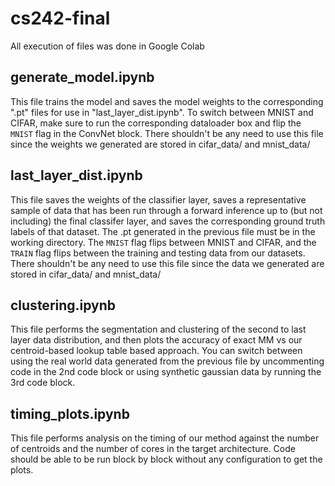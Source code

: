 # cs242-final

All execution of files was done in Google Colab

## generate_model.ipynb

This file trains the model and saves the model weights to the corresponding ".pt" files for use in "last_layer_dist.ipynb". To switch between MNIST and CIFAR, make sure to run the corresponding dataloader box and flip the `MNIST` flag in the ConvNet block. There shouldn't be any need to use this file since the weights we generated are stored in cifar_data/ and mnist_data/

## last_layer_dist.ipynb

This file saves the weights of the classifier layer, saves a representative sample of data that has been run through a forward inference up to (but not including) the final classifer layer, and saves the corresponding ground truth labels of that dataset. The .pt generated in the previous file must be in the working directory. The `MNIST` flag flips between MNIST and CIFAR, and the `TRAIN` flag flips between the training and testing data from our datasets. There shouldn't be any need to use this file since the data we generated are stored in cifar_data/ and mnist_data/

## clustering.ipynb

This file performs the segmentation and clustering of the second to last layer data distribution, and then plots the accuracy of exact MM vs our centroid-based lookup table based approach. You can switch between using the real world data generated from the previous file by uncommenting code in the 2nd code block or using synthetic gaussian data by running the 3rd code block.

## timing_plots.ipynb

This file performs analysis on the timing of our method against the number of centroids and the number of cores in the target architecture. Code should be able to be run block by block without any configuration to get the plots.